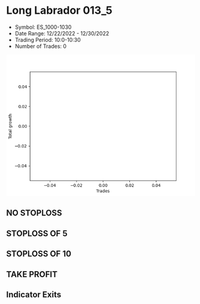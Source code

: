 # Long Labrador 013_5 
- Symbol: ES_1000-1030
- Date Range: 12/22/2022 - 12/30/2022
- Trading Period: 10:0-10:30
- Number of Trades: 0

![Plot](LongLabrador013_5ES_1000-1030.png)
## NO STOPLOSS














## STOPLOSS OF 5














## STOPLOSS OF 10














## TAKE PROFIT











## Indicator Exits


